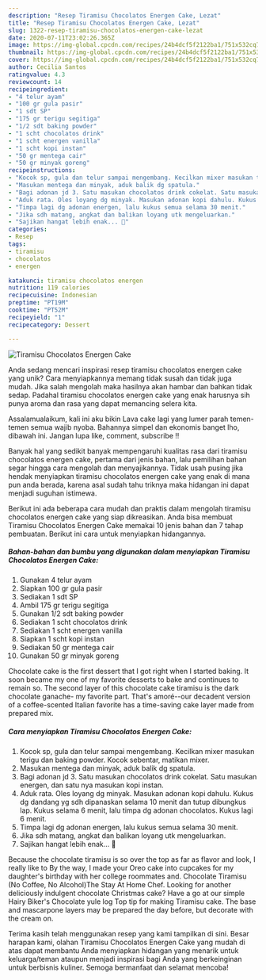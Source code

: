 ```yaml
---
description: "Resep Tiramisu Chocolatos Energen Cake, Lezat"
title: "Resep Tiramisu Chocolatos Energen Cake, Lezat"
slug: 1322-resep-tiramisu-chocolatos-energen-cake-lezat
date: 2020-07-11T23:02:26.365Z
image: https://img-global.cpcdn.com/recipes/24b4dcf5f2122ba1/751x532cq70/tiramisu-chocolatos-energen-cake-foto-resep-utama.jpg
thumbnail: https://img-global.cpcdn.com/recipes/24b4dcf5f2122ba1/751x532cq70/tiramisu-chocolatos-energen-cake-foto-resep-utama.jpg
cover: https://img-global.cpcdn.com/recipes/24b4dcf5f2122ba1/751x532cq70/tiramisu-chocolatos-energen-cake-foto-resep-utama.jpg
author: Cecilia Santos
ratingvalue: 4.3
reviewcount: 14
recipeingredient:
- "4 telur ayam"
- "100 gr gula pasir"
- "1 sdt SP"
- "175 gr terigu segitiga"
- "1/2 sdt baking powder"
- "1 scht chocolatos drink"
- "1 scht energen vanilla"
- "1 scht kopi instan"
- "50 gr mentega cair"
- "50 gr minyak goreng"
recipeinstructions:
- "Kocok sp, gula dan telur sampai mengembang. Kecilkan mixer masukan terigu dan baking powder. Kocok sebentar, matikan mixer."
- "Masukan mentega dan minyak, aduk balik dg spatula."
- "Bagi adonan jd 3. Satu masukan chocolatos drink cokelat. Satu masukan energen, dan satu nya masukan kopi instan."
- "Aduk rata. Oles loyang dg minyak. Masukan adonan kopi dahulu. Kukus dg dandang yg sdh dipanaskan selama 10 menit dan tutup dibungkus lap. Kukus selama 6 menit, lalu timpa dg adonan chocolatos. Kukus lagi 6 menit."
- "Timpa lagi dg adonan energen, lalu kukus semua selama 30 menit."
- "Jika sdh matang, angkat dan balikan loyang utk mengeluarkan."
- "Sajikan hangat lebih enak... 🤗"
categories:
- Resep
tags:
- tiramisu
- chocolatos
- energen

katakunci: tiramisu chocolatos energen 
nutrition: 119 calories
recipecuisine: Indonesian
preptime: "PT19M"
cooktime: "PT52M"
recipeyield: "1"
recipecategory: Dessert

---
```



![Tiramisu Chocolatos Energen Cake](https://img-global.cpcdn.com/recipes/24b4dcf5f2122ba1/751x532cq70/tiramisu-chocolatos-energen-cake-foto-resep-utama.jpg)

Anda sedang mencari inspirasi resep tiramisu chocolatos energen cake yang unik? Cara menyiapkannya memang tidak susah dan tidak juga mudah. Jika salah mengolah maka hasilnya akan hambar dan bahkan tidak sedap. Padahal tiramisu chocolatos energen cake yang enak harusnya sih punya aroma dan rasa yang dapat memancing selera kita.

Assalamualaikum, kali ini aku bikin Lava cake lagi yang lumer parah temen-temen semua wajib nyoba. Bahannya simpel dan ekonomis banget lho, dibawah ini. Jangan lupa like, comment, subscribe !!

Banyak hal yang sedikit banyak mempengaruhi kualitas rasa dari tiramisu chocolatos energen cake, pertama dari jenis bahan, lalu pemilihan bahan segar hingga cara mengolah dan menyajikannya. Tidak usah pusing jika hendak menyiapkan tiramisu chocolatos energen cake yang enak di mana pun anda berada, karena asal sudah tahu triknya maka hidangan ini dapat menjadi suguhan istimewa.


Berikut ini ada beberapa cara mudah dan praktis dalam mengolah tiramisu chocolatos energen cake yang siap dikreasikan. Anda bisa membuat Tiramisu Chocolatos Energen Cake memakai 10 jenis bahan dan 7 tahap pembuatan. Berikut ini cara untuk menyiapkan hidangannya.

<!--inarticleads1-->

##### Bahan-bahan dan bumbu yang digunakan dalam menyiapkan Tiramisu Chocolatos Energen Cake:

1. Gunakan 4 telur ayam
1. Siapkan 100 gr gula pasir
1. Sediakan 1 sdt SP
1. Ambil 175 gr terigu segitiga
1. Gunakan 1/2 sdt baking powder
1. Sediakan 1 scht chocolatos drink
1. Sediakan 1 scht energen vanilla
1. Siapkan 1 scht kopi instan
1. Sediakan 50 gr mentega cair
1. Gunakan 50 gr minyak goreng


Chocolate cake is the first dessert that I got right when I started baking. It soon became my one of my favorite desserts to bake and continues to remain so. The second layer of this chocolate cake tiramisu is the dark chocolate ganache- my favorite part. That&#39;s amoré--our decadent version of a coffee-scented Italian favorite has a time-saving cake layer made from prepared mix. 

<!--inarticleads2-->

##### Cara menyiapkan Tiramisu Chocolatos Energen Cake:

1. Kocok sp, gula dan telur sampai mengembang. Kecilkan mixer masukan terigu dan baking powder. Kocok sebentar, matikan mixer.
1. Masukan mentega dan minyak, aduk balik dg spatula.
1. Bagi adonan jd 3. Satu masukan chocolatos drink cokelat. Satu masukan energen, dan satu nya masukan kopi instan.
1. Aduk rata. Oles loyang dg minyak. Masukan adonan kopi dahulu. Kukus dg dandang yg sdh dipanaskan selama 10 menit dan tutup dibungkus lap. Kukus selama 6 menit, lalu timpa dg adonan chocolatos. Kukus lagi 6 menit.
1. Timpa lagi dg adonan energen, lalu kukus semua selama 30 menit.
1. Jika sdh matang, angkat dan balikan loyang utk mengeluarkan.
1. Sajikan hangat lebih enak... 🤗


Because the chocolate tiramisu is so over the top as far as flavor and look, I really like to By the way, I made your Oreo cake into cupcakes for my daughter&#39;s birthday with her college roommates and. Chocolate Tiramisu (No Coffee, No Alcohol)The Stay At Home Chef. Looking for another deliciously indulgent chocolate Christmas cake? Have a go at our simple Hairy Biker&#39;s Chocolate yule log Top tip for making Tiramisu cake. The base and mascarpone layers may be prepared the day before, but decorate with the cream on. 

Terima kasih telah menggunakan resep yang kami tampilkan di sini. Besar harapan kami, olahan Tiramisu Chocolatos Energen Cake yang mudah di atas dapat membantu Anda menyiapkan hidangan yang menarik untuk keluarga/teman ataupun menjadi inspirasi bagi Anda yang berkeinginan untuk berbisnis kuliner. Semoga bermanfaat dan selamat mencoba!
